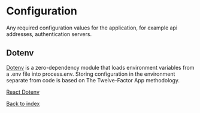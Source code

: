 # Configuration

Any required configuration values for the application, for example api addresses, authentication servers.

## Dotenv

[Dotenv](https://github.com/motdotla/dotenv) is a zero-dependency module that loads environment variables from a .env file into process.env. Storing configuration in the environment separate from code is based on The Twelve-Factor App methodology.  

[React Dotenv](https://jasonwatmore.com/post/2022/06/22/react-access-environment-variables-from-dotenv-env)  

[Back to index](../README.md)
